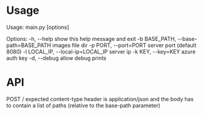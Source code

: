 # Usage

Usage: main.py [options]

Options:
  -h, --help            show this help message and exit
  -b BASE_PATH, --base-path=BASE_PATH
                        images file dir
  -p PORT, --port=PORT  server port (default 8080)
  -l LOCAL_IP, --local-ip=LOCAL_IP
                        server ip
  -k KEY, --key=KEY     azure auth key
  -d, --debug           allow debug prints

# API
POST /
expected content-type header is application/json
and the body has to contain a list of paths (relative to the base-path parameter)
